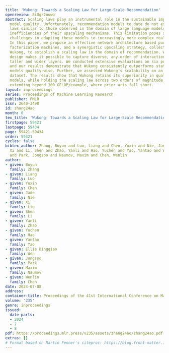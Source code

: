 ```yaml
---
title: 'Wukong: Towards a Scaling Law for Large-Scale Recommendation'
openreview: 8iUgr2nuwo
abstract: Scaling laws play an instrumental role in the sustainable improvement in
  model quality. Unfortunately, recommendation models to date do not exhibit such
  laws similar to those observed in the domain of large language models, due to the
  inefficiencies of their upscaling mechanisms. This limitation poses significant
  challenges in adapting these models to increasingly more complex real-world datasets.
  In this paper, we propose an effective network architecture based purely on stacked
  factorization machines, and a synergistic upscaling strategy, collectively dubbed
  Wukong, to establish a scaling law in the domain of recommendation. Wukong’s unique
  design makes it possible to capture diverse, any-order of interactions simply through
  taller and wider layers. We conducted extensive evaluations on six public datasets,
  and our results demonstrate that Wukong consistently outperforms state-of-the-art
  models quality-wise. Further, we assessed Wukong’s scalability on an internal, large-scale
  dataset. The results show that Wukong retains its superiority in quality over state-of-the-art
  models, while holding the scaling law across two orders of magnitude in model complexity,
  extending beyond 100 GFLOP/example, where prior arts fall short.
layout: inproceedings
series: Proceedings of Machine Learning Research
publisher: PMLR
issn: 2640-3498
id: zhang24ao
month: 0
tex_title: 'Wukong: Towards a Scaling Law for Large-Scale Recommendation'
firstpage: 59421
lastpage: 59434
page: 59421-59434
order: 59421
cycles: false
bibtex_author: Zhang, Buyun and Luo, Liang and Chen, Yuxin and Nie, Jade and Liu,
  Xi and Li, Shen and Zhao, Yanli and Hao, Yuchen and Yao, Yantao and Wen, Ellie Dingqiao
  and Park, Jongsoo and Naumov, Maxim and Chen, Wenlin
author:
- given: Buyun
  family: Zhang
- given: Liang
  family: Luo
- given: Yuxin
  family: Chen
- given: Jade
  family: Nie
- given: Xi
  family: Liu
- given: Shen
  family: Li
- given: Yanli
  family: Zhao
- given: Yuchen
  family: Hao
- given: Yantao
  family: Yao
- given: Ellie Dingqiao
  family: Wen
- given: Jongsoo
  family: Park
- given: Maxim
  family: Naumov
- given: Wenlin
  family: Chen
date: 2024-07-08
address:
container-title: Proceedings of the 41st International Conference on Machine Learning
volume: '235'
genre: inproceedings
issued:
  date-parts:
  - 2024
  - 7
  - 8
pdf: https://proceedings.mlr.press/v235/assets/zhang24ao/zhang24ao.pdf
extras: []
# Format based on Martin Fenner's citeproc: https://blog.front-matter.io/posts/citeproc-yaml-for-bibliographies/
---
```

